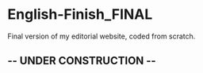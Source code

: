 # English-Finish_FINAL
Final version of my editorial website, coded from scratch.

## -- UNDER CONSTRUCTION -- 
